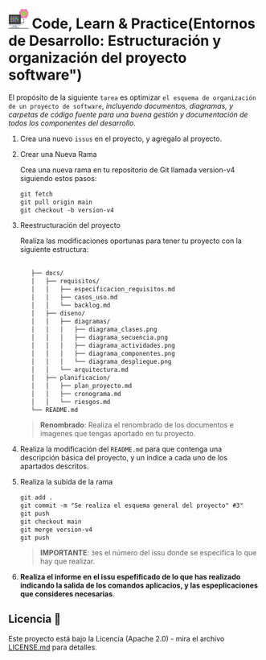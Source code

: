 # <img src=../../../../../../images/computer.png width="40"> Code, Learn & Practice(Entornos de Desarrollo: Estructuración y organización del proyecto software")

El propósito de la siguiente `tarea` es optimizar `el esquema de organización de un proyecto de software`, *incluyendo documentos, diagramas, y carpetas de código fuente para una buena gestión y documentación de todos los componentes del desarrollo*.

1. Crea una nuevo `issus` en el proyecto, y agregalo al proyecto.
2. Crear una Nueva Rama

   Crea una nueva rama en tu repositorio de Git llamada version-v4 siguiendo estos pasos:

   ```code
   git fetch
   git pull origin main
   git checkout -b version-v4
   ```

3. Reestructuración del proyecto

   Realiza las modificaciones oportunas para tener tu proyecto con la siguiente estructura:

   ```textplain
      
      ├── docs/
      │   ├── requisitos/
      │   │   ├── especificacion_requisitos.md
      │   │   ├── casos_uso.md
      │   │   └── backlog.md
      │   ├── diseno/
      │   │   ├── diagramas/
      │   │   │   ├── diagrama_clases.png
      │   │   │   ├── diagrama_secuencia.png
      │   │   │   ├── diagrama_actividades.png
      │   │   │   ├── diagrama_componentes.png
      │   │   │   └── diagrama_despliegue.png
      │   │   └── arquitectura.md
      │   ├── planificacion/
      │   │   ├── plan_proyecto.md
      │   │   ├── cronograma.md
      │   │   └── riesgos.md
      └── README.md
   ```

   >**Renombrado**: Realiza el renombrado de los documentos e imagenes que tengas aportado en tu proyecto.

4. Realiza la modificación del `README.md` para que contenga una descripción básica del proyecto, y un indice a cada uno de los apartados descritos.

5. Realiza la subida de la rama
  
   ```code
   git add .
   git commit -m "Se realiza el esquema general del proyecto" #3"
   git push
   git checkout main
   git merge version-v4
   git push
   ```

   >__IMPORTANTE__: `3`es el número del issu donde se especifica lo que hay que realizar.

6. **Realiza el informe en el issu espefificado de lo que has realizado indicando la salida de los comandos aplicacios, y las espeplicaciones que consideres necesarias**.

## Licencia 📄

Este proyecto está bajo la Licencia (Apache 2.0) - mira el archivo [LICENSE.md]([../../../LICENSE.md](https://github.com/jpexposito/code-learn-practice/blob/main/LICENSE)) para detalles.
